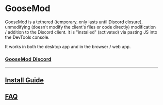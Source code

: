 # GooseMod

GooseMod is a tethered (temporary, only lasts until Discord closure), unmodifying (doesn't modify the client's files or code directly) modification / addition to the Discord client. It is "installed" (activated) via pasting JS into the DevTools console.

It works in both the desktop app and in the browser / web app.

### [GooseMod Discord](https://discord.gg/neMncS2)

---

## [Install Guide](https://github.com/GooseMod/Injector/wiki/Install-Guide)

## [FAQ](https://github.com/GooseMod/Injector/wiki/FAQ)